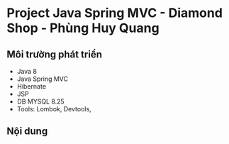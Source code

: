 
# Project Java Spring MVC - Diamond Shop - Phùng Huy Quang

## Môi trường phát triển
 - Java 8
 - Java Spring MVC
 - Hibernate
 - JSP
 - DB MYSQL 8.25
 - Tools: Lombok, Devtools, 
## Nội dung
